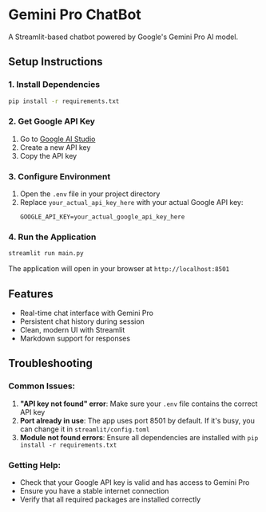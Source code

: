 # Gemini Pro ChatBot

A Streamlit-based chatbot powered by Google's Gemini Pro AI model.

## Setup Instructions

### 1. Install Dependencies
```bash
pip install -r requirements.txt
```

### 2. Get Google API Key
1. Go to [Google AI Studio](https://makersuite.google.com/app/apikey)
2. Create a new API key
3. Copy the API key

### 3. Configure Environment
1. Open the `.env` file in your project directory
2. Replace `your_actual_api_key_here` with your actual Google API key:
   ```
   GOOGLE_API_KEY=your_actual_google_api_key_here
   ```

### 4. Run the Application
```bash
streamlit run main.py
```

The application will open in your browser at `http://localhost:8501`

## Features
- Real-time chat interface with Gemini Pro
- Persistent chat history during session
- Clean, modern UI with Streamlit
- Markdown support for responses

## Troubleshooting

### Common Issues:
1. **"API key not found" error**: Make sure your `.env` file contains the correct API key
2. **Port already in use**: The app uses port 8501 by default. If it's busy, you can change it in `streamlit/config.toml`
3. **Module not found errors**: Ensure all dependencies are installed with `pip install -r requirements.txt`

### Getting Help:
- Check that your Google API key is valid and has access to Gemini Pro
- Ensure you have a stable internet connection
- Verify that all required packages are installed correctly 
